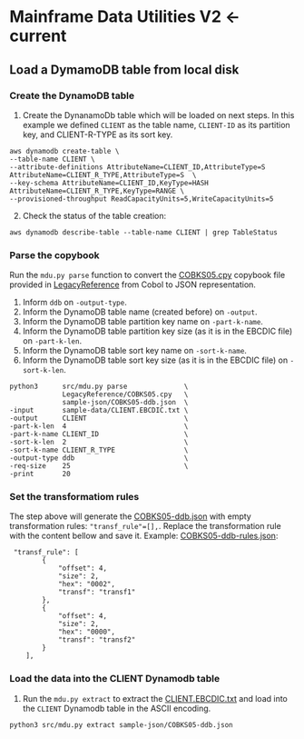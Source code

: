 # Mainframe Data Utilities V2  <- current

## Load a DymamoDB table from local disk

### Create the DynamoDB table

1. Create the DynanamoDb table which will be loaded on next steps. In this example we defined `CLIENT` as the table name, `CLIENT-ID` as its partition key, and CLIENT-R-TYPE as its sort key.

```
aws dynamodb create-table \
--table-name CLIENT \
--attribute-definitions AttributeName=CLIENT_ID,AttributeType=S AttributeName=CLIENT_R_TYPE,AttributeType=S  \
--key-schema AttributeName=CLIENT_ID,KeyType=HASH AttributeName=CLIENT_R_TYPE,KeyType=RANGE \
--provisioned-throughput ReadCapacityUnits=5,WriteCapacityUnits=5
```

2. Check the status of the table creation:

```
aws dynamodb describe-table --table-name CLIENT | grep TableStatus
```

### Parse the copybook

Run the `mdu.py parse` function to convert the [COBKS05.cpy](/LegacyReference/COBKS05.cpy) copybook file provided in [LegacyReference](/LegacyReference/COBKS05.cpy) from Cobol to JSON representation.

 1. Inform `ddb` on `-output-type`.
 2. Inform the DynamoDB table name (created before) on `-output`.
 3. Inform the DynamoDB table partition key name on `-part-k-name`.
 4. Inform the DynamoDB table partition key size (as it is in the EBCDIC file) on `-part-k-len`.
 5. Inform the DynamoDB table sort key name on `-sort-k-name`.
 6. Inform the DynamoDB table sort key size (as it is in the EBCDIC file) on `-sort-k-len`.

```
python3      src/mdu.py parse              \
             LegacyReference/COBKS05.cpy   \
             sample-json/COBKS05-ddb.json  \
-input       sample-data/CLIENT.EBCDIC.txt \
-output      CLIENT                        \
-part-k-len  4                             \
-part-k-name CLIENT_ID                     \
-sort-k-len  2                             \
-sort-k-name CLIENT_R_TYPE                 \
-output-type ddb                           \
-req-size    25                            \
-print       20
```
### Set the transformatiom rules

The step above will generate the [COBKS05-ddb.json](sample-json/COBKS05-ddb.json) with empty transformation rules: `"transf_rule"=[],`. Replace the transformation rule with the content bellow and save it. Example: [COBKS05-ddb-rules.json](sample-json/COBKS05-ddb-rules.json):

```
 "transf_rule": [
        {
            "offset": 4,
            "size": 2,
            "hex": "0002",
            "transf": "transf1"
        },
        {
            "offset": 4,
            "size": 2,
            "hex": "0000",
            "transf": "transf2"
        }
    ],
```

### Load the data into the CLIENT Dynamodb table

1. Run the `mdu.py extract` to extract the [CLIENT.EBCDIC.txt](sample-data/CLIENT.EBCDIC.txt) and load into the `CLIENT` Dynamodb table in the ASCII encoding.

```
python3 src/mdu.py extract sample-json/COBKS05-ddb.json
```